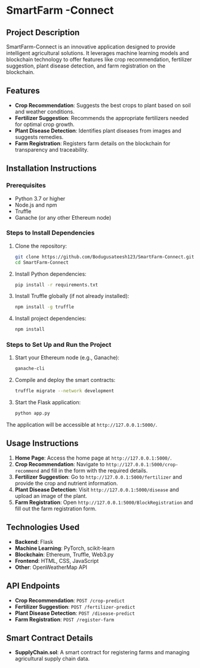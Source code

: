 # SmartFarm -Connect

## Project Description

SmartFarm-Connect is an innovative application designed to provide intelligent agricultural solutions. It leverages machine learning models and blockchain technology to offer features like crop recommendation, fertilizer suggestion, plant disease detection, and farm registration on the blockchain.

## Features

- **Crop Recommendation**: Suggests the best crops to plant based on soil and weather conditions.
- **Fertilizer Suggestion**: Recommends the appropriate fertilizers needed for optimal crop growth.
- **Plant Disease Detection**: Identifies plant diseases from images and suggests remedies.
- **Farm Registration**: Registers farm details on the blockchain for transparency and traceability.

## Installation Instructions

### Prerequisites

- Python 3.7 or higher
- Node.js and npm
- Truffle
- Ganache (or any other Ethereum node)

### Steps to Install Dependencies

1. Clone the repository:
    ```bash
    git clone https://github.com/Bodugusateesh123/SmartFarm-Connect.git
    cd SmartFarm-Connect
    ```

2. Install Python dependencies:
    ```bash
    pip install -r requirements.txt
    ```

3. Install Truffle globally (if not already installed):
    ```bash
    npm install -g truffle
    ```

4. Install project dependencies:
    ```bash
    npm install
    ```

### Steps to Set Up and Run the Project

1. Start your Ethereum node (e.g., Ganache):
    ```bash
    ganache-cli
    ```

2. Compile and deploy the smart contracts:
    ```bash
    truffle migrate --network development
    ```

3. Start the Flask application:
    ```bash
    python app.py
    ```

The application will be accessible at `http://127.0.0.1:5000/`.

## Usage Instructions

1. **Home Page**: Access the home page at `http://127.0.0.1:5000/`.
2. **Crop Recommendation**: Navigate to `http://127.0.0.1:5000/crop-recommend` and fill in the form with the required details.
3. **Fertilizer Suggestion**: Go to `http://127.0.0.1:5000/fertilizer` and provide the crop and nutrient information.
4. **Plant Disease Detection**: Visit `http://127.0.0.1:5000/disease` and upload an image of the plant.
5. **Farm Registration**: Open `http://127.0.0.1:5000/BlockRegistration` and fill out the farm registration form.


## Technologies Used

- **Backend**: Flask
- **Machine Learning**: PyTorch, scikit-learn
- **Blockchain**: Ethereum, Truffle, Web3.py
- **Frontend**: HTML, CSS, JavaScript
- **Other**: OpenWeatherMap API

## API Endpoints

- **Crop Recommendation**: `POST /crop-predict`
- **Fertilizer Suggestion**: `POST /fertilizer-predict`
- **Plant Disease Detection**: `POST /disease-predict`
- **Farm Registration**: `POST /register-farm`

## Smart Contract Details

- **SupplyChain.sol**: A smart contract for registering farms and managing agricultural supply chain data.




